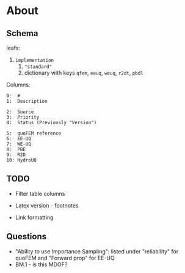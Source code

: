 # About

## Schema

leafs:

1. `implementation`
	1. `"standard"`
	2. dictionary with keys `qfem`, `eeuq`, `weuq`, `r2dt`, `pbdl`


Columns:

```
0:  #
1:  Description

2:  Source
3:  Priority
4:  Status (Previously "Version")

5:  quoFEM reference
6:  EE-UQ
7:  WE-UQ
8:  PBE
9:  R2D
10: HydroUQ
```

## TODO

- Filter table columns
- Latex version - footnotes

- Link formatting

## Questions

- "Ability to use Importance Sampling": listed under "reliability" for quoFEM and "Forward prop" for EE-UQ
- BM.1 - is this MDOF?



